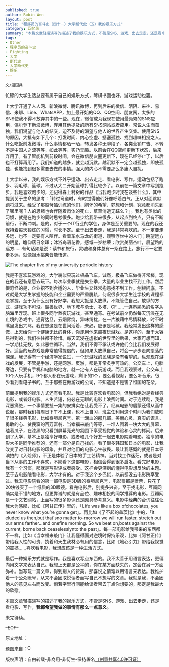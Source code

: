 ```yaml
---
published: true
author: Robin Wen
layout: post
title: "程序员的奋斗史（四十一）大学断代史（五）我的娱乐方式"
category: 回忆录
summary: "本篇文章轻描淡写的描述了我的娱乐方式，不管是SNS、游戏、出去走走，还是看电影、写作，我都希望我做的事情有那么一点意义。"
tags: 
- Other
- 程序员的奋斗史
- Fighting
- 大学
- 断代史
- 大学断代史
- 娱乐
---
```


`文/温国兵`

忙碌的大学生活总要有属于自己的娱乐方式，琴棋书画也好，游戏运动也罢。

上大学开通了人人网、新浪微博、腾讯微博，再到后来的微信、陌陌、来往、易信、米聊、Line、WhatsAPP，加上最开始的QQ、QQ空间、朋友网，太多的SNS使我不得不放弃其中的一些。现在，微信成为我现在使用最频繁的SNS应用，偶尔登下新浪微博，弃用其他提及的所有SNS网站或者应用。常说人生而孤独，我们渴望与他人的结交，迫不及待的渴望与他人的世界产生交集。使用SNS的原因，大抵有如下几个：打发时间、内心空虚、搪塞孤独、找到趣味相投之人。什么吃饭前发微博，什么事情都晒一晒，转发各种无聊段子、各类营销广告、不转不是中国人之流等等，如此等等，实乃无趣。以前会在QQ空间更新下状态，后来弃用了。有了智能机到前段时间，会在微信朋友圈更新下，现在已经停止了，以后也不打算再用了。我们知道的越多，就会越沉默。越沉默不一定会越孤独，即使孤独，也能找到很多需要去做的事情。强大的内心不需要那么多庸人自扰。

上大学以来，我的娱乐方式不外乎运动、出去走走、看电影、写作。运动包括了跑步、羽毛球、篮球。不过从大二开始篮球打得比较少了。以前在一篇文章中写到跑步，我是喜欢跑步的，还记得春上村树的作品《当我跑步时我在谈些什么》，其中提到关于生命的思考：「转过弯道时，有时觉得他们好像呼着白气，正从对面默默跑将过来。经受了那般苛酷训练的他们，胸怀的希望、梦想和计划，究竟都消失到了哪里呢？人的思绪也会伴随着肉体的死亡，草草消逝无踪么？」。我也有类似的习惯，就是在跑步的同时思考很多。跑步给我带来很多，从起点到终点，只有不断前行，不断冲刺。是的，对于一个IT行业的学徒，身体是至关重要的。现在的我还保持着每天锻炼的习惯，时长不定。至于出去走走，我是非常喜欢的。不一定要走多远，也不一定要有人陪伴。看着车水马龙的街道，观察浮世中的人们；眺望远方的明星，瞻仰落日余晖；沐浴鸟语花香，感慨一岁枯荣；欣赏美丽杏叶，展望路的远方……有句话如是说：读书和旅行，灵魂和身体总有一条在路上。旅行不一定要走多远，就像担水挑柴皆能悟道。

![The chapter five of my university periodic history](http://i.imgur.com/P1RucDC.jpg)

我是不喜欢玩游戏的，大学貌似只玩过极品飞车。诚然，极品飞车做得非常棒，现在的我还有意愿去玩下。每次毕业季就是失业季，大量的毕业生找不到工作。然后很奇怪的是，企业招不到合适的人，毕业生又经常抱怨找不到工作。刨根问底，不过就是大学生掌握的技能和企业需要的严重脱轨，何况很多大学生连学校的课程都没掌握。至于为什么没有好好学，我想大抵是太放纵，不能管住自己。放纵的方式，游戏功不可没。魔兽世界、地下城与勇士、多塔、CF……一连串熟悉的名字从脑海里浮现。班上很多同学熬夜玩游戏，甚至通宵。在考试前夕仍然每天沉浸在无止境的游戏中，通宵达旦，云烟雾绕，异味纷扰，在一片狼藉中尽情释放，时不时嘴里发出咒骂。我在想这是在世间活着，未必，应该是地狱。我经常发出这样的感慨，上天给你一个健康无比的身体，你却用他来熬夜玩游戏。是这样的，至于太容易得到的，我们往往都不珍惜。每天沉浸在虚拟的世界里的后果，大家可想而知，一学期挂无数，如此恶性循环。当然，我们不得不承认或许他们会比我们发展得好。适当的玩游戏是非常值得提倡的，但如果太放纵自己，将会一步步走向堕落的深渊。我记得有一个经济学家说过，一个玩游戏的民族是没有希望的。纵观现在游戏的发展，不管是手游，还是网游、页游，都是非常炙手可热的。公交车上，电脑旁边，只要有手机和电脑的地方，就一定有人在玩游戏。而且我观察过，公交车上10个人玩手机，9个都人都在玩游戏，剩下的1个，要么看视频，要么听音乐，很少看到看电子书的。至于那些在做游戏的公司，不知道是不是害了祖国的花朵。

前面提到我的娱乐方式还有看电影。我是比较喜欢看电影的，但我看绝对是看经典电影，或者好电影。人生苦短，何必在无聊的电影上浪费时间。对于连续剧，我是深恶痛绝，一个事情要扯一集的安排实在让我受不了。经典电影的启蒙还得从高中说起，那时我们每周日下午不上课，也不上自习，班主任利用这个时间为我们放映了很多经典电影，比如泰坦尼克号、第一滴血的那几部、美丽心灵、真实的谎言、勇敢的心、贫民窟的百万富翁、当幸福来敲门等等，一堆人围着一块大大的屏幕，磕着瓜子，在漆黑的只看到屏幕亮光的氛围下享受视觉的体验和心灵的拷问。后来到了大学，基本上是独享好电影，或者和几个好友一起去电影院看电影。独享的电影大多是同学推荐的，还有一部分是自己找的。看了很多韩国和日本的电影，让我改变了对日韩电影的印象，并且对他们的电影心生敬畏。最让我感慨的就是日本导演拍的《入殓师》，不正是体验了日本的手工艺精神。当对找工作迷茫，或者是对当下从事的工作不喜欢，不妨看下这部电影，相信会得到很多启发。看完好电影，我有一个习惯，那就是写影评或者感受。这样会更深刻的懂得电影想反映的主题。至于去电影院看电影，大学才有的。对于我这个乡巴佬，以前都没去电影院享受过。我去电影院看的第一部电影是3D版的泰坦尼克号，电影票都是赠票，只花了20块钱买了一个纸质的3D眼镜。看完电影后，别提多兴奋。至于找电影，豆瓣网确实是不错的地方，但更靠谱的就是有品位、趣味相投的同学推荐的电影。豆瓣网是一个文艺网站，上面写的很多影评还是颇具参考意义。电影中经典的台词往往让我大为感叹，比如《阿甘正传》里的，「Life was like a box ofchocolates, you never know what you’re gonna get」。再比如《了不起的盖茨比》中的，「It eluded us then,but that'sno matter to-morrow we will run faster, stretch out our arms farther...and onefine morning. So we beat on,boats against the current, borne back ceaselesslynto the past」。每一部电影给我带来的东西都不一样，比如《当幸福来敲门》让我懂得面对逆境时保持乐观，比如《阿甘正传》带给我人性的可贵、执着和天生我材必有用的信念，比如《地心引力》带给我视觉的震撼……喜欢看电影，我想应该是一种生活方式。

最后一种娱乐方式就是写作。我是喜欢写点东西的。我不太善于用语言表达，更偏向用文字来表达自己。我想上天都是公平的，你在某方面缺失的，定会在另一方面弥补。当写玩一篇文章，得到别人的赞美，那喜悦之情难以用语言来表达。我维护着一个公众账号，从来不会因取悦读者而写自己不想写的文章。我就是我，不会因他人的意见左右而改变。倘若字里行间能给读者带去丁点你想要的，那定是我最大的欣慰。

本篇文章轻描淡写的描述了我的娱乐方式，不管是SNS、游戏、出去走走，还是看电影、写作，**我都希望我做的事情有那么一点意义。**

未完待续。

–EOF–

原文地址：<a href="http://blog.csdn.net/justdb/article/details/35778205" target="_blank"><img src="http://i.imgur.com/BROigUO.jpg" title="" height="16px" width="16px" border="0" alt="" /></a>

题图来自：<a href="http://blog.csdn.net/justdb/article/details/35778205" target="_blank"><img src="http://i.imgur.com/BROigUO.jpg" title="CUIT 银杏" height="16px" width="16px" border="0" alt="CUIT 银杏" /></a>

版权声明：自由转载-非商用-非衍生-保持署名<a href="http://creativecommons.org/licenses/by-nc-nd/4.0/deed.zh" target="_blank">（创意共享4.0许可证）</a>
